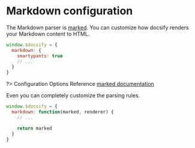 # Markdown configuration

The Markdown parser is [marked](https://github.com/chjj/marked). You can customize how docsify renders your Markdown content to HTML.

```js
window.$docsify = {
  markdown: {
    smartypants: true
    // ...
  }
}
```

?> Configuration Options Reference [marked documentation](https://github.com/chjj/marked#options-1)

Even you can completely customize the parsing rules.

```js
window.$docsify = {
  markdown: function(marked, renderer) {
    // ...

    return marked
  }
}
```
